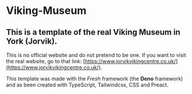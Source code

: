 # Viking-Museum

## This is a template of the real Viking Museum in York (Jorvik).

This is no official website and do not pretend to be one. If you want to visit the real website,
go to that link: [https://www.jorvikvikingcentre.co.uk/](https://www.jorvikvikingcentre.co.uk/).

This template was made with the *Fresh* framework (the **Deno** framework) and as been created with 
TypeScript, Tailwindcss, CSS and Preact.
